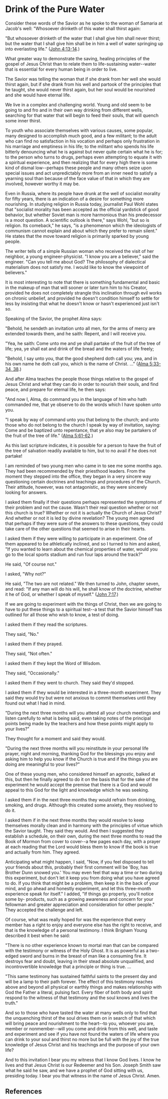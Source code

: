 # Drink of the Pure Water

Consider these words of the Savior as he spoke to the woman of Samaria at
Jacob's well: "Whosoever drinketh of this water shall thirst again:

"But whosoever drinketh of the water that I shall give him shall never thirst;
but the water that I shall give him shall be in him a well of water springing
up into everlasting life." ([John
4:13-14](/scriptures/nt/john/4.13-14?lang=eng#12).)

What greater way to demonstrate the saving, healing principles of the gospel
of Jesus Christ than to relate them to life-sustaining water--water that is
essential for every human being in order to live.

The Savior was telling the woman that if she drank from her well she would
thirst again, but if she drank from his well and partook of the principles
that he taught, she would never thirst again, but her soul would be nourished
and she would have eternal life.

We live in a complex and challenging world. Young and old seem to be going to
and fro and in their own way drinking from different wells, searching for that
water that will begin to feed their souls, that will quench some inner thirst.

To youth who associate themselves with various causes, some popular, many
designed to accomplish much good, and a few militant; to the adult who can
find no satisfaction in his vocation and perhaps only frustration in his
marriage and emptiness in his life; to the militant who spends his life
bitterly denouncing what he is against but never quite certain what he is for;
to the person who turns to drugs, perhaps even attempting to equate it with a
spiritual experience, and then realizing that for every high there is some
kind of dismal low--perhaps these people and many others seize upon special
issues and act unpredictably more from an inner need to satisfy a yearning
soul than because of the face value of that in which they are involved,
however worthy it may be.

Even in Russia, where its people have drunk at the well of socialist morality
for fifty years, there is an indication of a desire for something more
nourishing. In studying religion in Russia today, journalist Paul Wohl states
that "socialist morality has been accepted as the official yardstick of good
behavior, but whether Soviet man is more harmonious than his predecessor is a
moot question. A scientific outlook is there," says Wohl, "but so is religion.
Its comeback," he says, "is a phenomenon which the ideologists of communism
cannot explain and about which they prefer to remain silent." He states that
the move toward religion is primarily sparked by young people.

The writer tells of a simple Russian woman who received the visit of her
neighbor, a young engineer-physicist. "I know you are a believer," said the
engineer. "Can you tell me about God? The philosophy of dialectical
materialism does not satisfy me. I would like to know the viewpoint of
believers."

It is most interesting to note that there is something fundamental and basic
in the makeup of man that will sooner or later turn him to his Creator,
provided he does not completely strangle this inclination through evil works
on chronic unbelief, and provided he doesn't condition himself to settle for
less by insisting that what he doesn't know or hasn't experienced just isn't
so.

Speaking of the Savior, the prophet Alma says:

"Behold, he sendeth an invitation unto all men, for the arms of mercy are
extended towards them, and he saith: Repent, and I will receive you.

"Yea, he saith: Come unto me and ye shall partake of the fruit of the tree of
life; yea, ye shall eat and drink of the bread and the waters of life freely;

"Behold, I say unto you, that the good shepherd doth call you; yea, and in his
own name he doth call you, which is the name of Christ. ..." ([Alma 5:33-34,
38](/scriptures/bofm/alma/5.33-34,38?lang=eng#32).)

And after Alma teaches the people those things relative to the gospel of Jesus
Christ and what they can do in order to nourish their souls, and find peace,
and prepare for eternal life, he then says:

"And now I, Alma, do command you in the language of him who hath commanded me,
that ye observe to do the words which I have spoken unto you.

"I speak by way of command unto you that belong to the church; and unto those
who do not belong to the church I speak by way of invitation, saying: Come and
be baptized unto repentance, that ye also may be partakers of the fruit of the
tree of life." ([Alma 5:61-62](/scriptures/bofm/alma/5.61-62?lang=eng#60).)

As this last scripture indicates, it is possible for a person to have the
fruit of the tree of salvation readily available to him, but to no avail if he
does not partake!

I am reminded of two young men who came in to see me some months ago. They had
been recommended by their priesthood leaders. From the moment they stepped
into the office, they began in a very sincere way questioning certain
doctrines and teachings and procedures of the Church. Their attitude, however,
was not antagonistic, as they were sincerely looking for answers.

I asked them finally if their questions perhaps represented the symptoms of
their problem and not the cause. Wasn't their real question whether or not
this church is true? Whether or not it is actually the Church of Jesus Christ?
And whether or not it is led by divine revelation? The young men agreed that
perhaps if they were sure of the answers to these questions, they could take
care of the other questions that seemed to arise in their hearts.

I asked them if they were willing to participate in an experiment. One of them
appeared to be athletically inclined, and so I turned to him and asked, "If
you wanted to learn about the chemical properties of water, would you go to
the local sports stadium and run four laps around the track?"

He said, "Of course not."

I asked, "Why not?"

He said, "The two are not related." We then turned to John, chapter seven, and
read: "If any man will do his will, he shall know of the doctrine, whether it
he of God, or whether I speak of myself." ([John
7:17](/scriptures/nt/john/7.17?lang=eng#16).)

If we are going to experiment with the things of Christ, then we are going to
have to put these things to a spiritual test--a test that the Savior himself
has outlined for all those who wish to know, a test of doing.

I asked them if they read the scriptures.

They said, "No."

I asked them if they prayed.

They said, "Not often."

I asked them if they kept the Word of Wisdom.

They said, "Occasionally."

I asked them if they went to church. They said they'd stopped.

I asked them if they would be interested in a three-month experiment. They
said they would try but were not anxious to commit themselves until they found
out what I had in mind.

"During the next three months will you attend all your church meetings and
listen carefully to what is being said, even taking notes of the principal
points being made by the teachers and how these points might apply to your
lives?"

They thought for a moment and said they would.

"During the next three months will you reinstitute in your personal life
prayer, night and morning, thanking God for the blessings you enjoy and asking
him to help you know if the Church is true and if the things you are doing are
meaningful to your lives?"

One of these young men, who considered himself an agnostic, balked at this,
but then he finally agreed to do it on the basis that for the sake of the
experiment he would accept the premise that there is a God and would appeal to
this God for the light and knowledge which he was seeking.

I asked them if in the next three months they would refrain from drinking,
smoking, and drugs. Although this created some anxiety, they resolved to do
it.

I asked them if in the next three months they would resolve to keep themselves
morally clean and in harmony with the principles of virtue which the Savior
taught. They said they would. And then I suggested they establish a schedule,
on their own, during the next three months to read the Book of Mormon from
cover to cover--a few pages each day, with a prayer at each reading that the
Lord would bless them to know if the book is true and actually from him. They
agreed.

Anticipating what might happen, I said, "Now, if you feel disposed to tell
your friends about this, probably their first comment will be 'Boy, has
Brother Dunn snowed you.' You may even feel that way a time or two during this
experiment, but don't let it keep you from doing what you have agreed to do.
If you think that might be a problem, then keep it in the back of your mind,
and go ahead and honestly experiment, and let this three-month experience
speak for itself." I added, "If things go properly, you'll notice some by-
products, such as a growing awareness and concern for your fellowman and
greater appreciation and consideration for other people." They accepted the
challenge and left.

Of course, what was really hoped for was the experience that every member has
a right to enjoy and everyone else has the right to receive, and that is the
knowledge of a personal testimony. I think Brigham Young described it best
when he said:

"There is no other experience known to mortal man that can be compared with
the testimony or witness of the Holy Ghost. It is as powerful as a two-edged
sword and burns in the breast of man like a consuming fire. It destroys fear
and doubt, leaving in their stead absolute unqualified, and incontrovertible
knowledge that a principle or thing is true. ...

"This same testimony has sustained faithful saints to the present day and will
be a lamp to their path forever. The effect of this testimony reaches above
and beyond all physical or earthly things and makes relationship with God the
Father a literal, pulsing fact. Every fiber of both body and spirit respond to
the witness of that testimony and the soul knows and lives the truth."

And so to those who have tasted the water at many wells only to find that the
unquenching thirst of the soul drives them on in search of that which will
bring peace and nourishment to the heart--to you, whoever you are, member or
nonmember--will you come and drink from this well, and taste and experiment
and see if you have not found the waters of life where you can drink to your
soul and thirst no more but be full with the joy of the true knowledge of
Jesus Christ and his teachings and the purpose of your own life?

And to this invitation I bear you my witness that I know God lives. I know he
lives and that Jesus Christ is our Redeemer and his Son. Joseph Smith saw what
he said he saw, and we have a prophet of God sitting with us, presiding today.
I bear you that witness in the name of Jesus Christ. Amen.

## References

